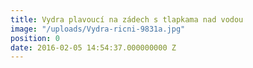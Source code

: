 ```yaml
---
title: Vydra plavoucí na zádech s tlapkama nad vodou
image: "/uploads/Vydra-ricni-9831a.jpg"
position: 0
date: 2016-02-05 14:54:37.000000000 Z
---
```


